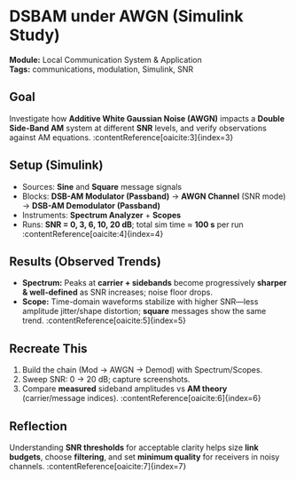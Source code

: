 # DSBAM under AWGN (Simulink Study)

**Module:** Local Communication System & Application  
**Tags:** communications, modulation, Simulink, SNR

## Goal
Investigate how **Additive White Gaussian Noise (AWGN)** impacts a **Double Side-Band AM** system at different **SNR** levels, and verify observations against AM equations. :contentReference[oaicite:3]{index=3}

## Setup (Simulink)
- Sources: **Sine** and **Square** message signals
- Blocks: **DSB-AM Modulator (Passband)** → **AWGN Channel** (SNR mode) → **DSB-AM Demodulator (Passband)**
- Instruments: **Spectrum Analyzer** + **Scopes**
- Runs: **SNR = 0, 3, 6, 10, 20 dB**; total sim time ≈ **100 s** per run :contentReference[oaicite:4]{index=4}

## Results (Observed Trends)
- **Spectrum:** Peaks at **carrier + sidebands** become progressively **sharper & well-defined** as SNR increases; noise floor drops.  
- **Scope:** Time-domain waveforms stabilize with higher SNR—less amplitude jitter/shape distortion; **square** messages show the same trend. :contentReference[oaicite:5]{index=5}

## Recreate This
1. Build the chain (Mod → AWGN → Demod) with Spectrum/Scopes.  
2. Sweep SNR: 0 → 20 dB; capture screenshots.  
3. Compare **measured** sideband amplitudes vs **AM theory** (carrier/message indices). :contentReference[oaicite:6]{index=6}

## Reflection
Understanding **SNR thresholds** for acceptable clarity helps size **link budgets**, choose **filtering**, and set **minimum quality** for receivers in noisy channels. :contentReference[oaicite:7]{index=7}
